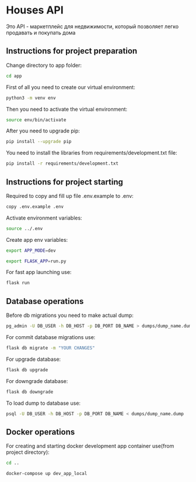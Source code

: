 # Houses API
Это API - маркетплейс для недвижимости, который позволяет легко продавать и покупать дома
## Instructions for project preparation
Change directory to app folder:
```bash
cd app
```
First of all you need to create our virtual environment:
```bash
python3 -m venv env
```
Then you need to activate the virtual environment:
```bash
source env/bin/activate
```
After you need to upgrade pip:
```bash
pip install --upgrade pip
```
You need to install the libraries from requirements/development.txt file:
```bash
pip install -r requirements/development.txt
```
## Instructions for project starting
Required to copy and fill up file .env.example to .env:
```bash
copy .env.example .env
```
Activate environment variables:
```bash
source ../.env
```
Create app env variables:
```bash
export APP_MODE=dev
```
```bash
export FLASK_APP=run.py
```
For fast app launching use:
```bash
flask run
```
## Database operations
Before db migrations you need to make actual dump:
```bash
pg_admin -U DB_USER -h DB_HOST -p DB_PORT DB_NAME > dumps/dump_name.dump
```
For commit database migrations use:
```bash
flask db migrate -m "YOUR CHANGES"
```
For upgrade database:
```bash
flask db upgrade
```
For downgrade database:
```bash
flask db downgrade
```
To load dump to database use:
```bash
psql -U DB_USER -h DB_HOST -p DB_PORT DB_NAME < dumps/dump_name.dump
```
## Docker operations
For creating and starting docker development app container use(from project directory):
```bash
cd ..
```
```bash
docker-compose up dev_app_local
```
